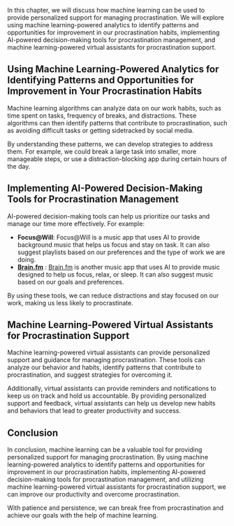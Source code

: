 
In this chapter, we will discuss how machine learning can be used to provide personalized support for managing procrastination. We will explore using machine learning-powered analytics to identify patterns and opportunities for improvement in our procrastination habits, implementing AI-powered decision-making tools for procrastination management, and machine learning-powered virtual assistants for procrastination support.

Using Machine Learning-Powered Analytics for Identifying Patterns and Opportunities for Improvement in Your Procrastination Habits
----------------------------------------------------------------------------------------------------------------------------------

Machine learning algorithms can analyze data on our work habits, such as time spent on tasks, frequency of breaks, and distractions. These algorithms can then identify patterns that contribute to procrastination, such as avoiding difficult tasks or getting sidetracked by social media.

By understanding these patterns, we can develop strategies to address them. For example, we could break a large task into smaller, more manageable steps, or use a distraction-blocking app during certain hours of the day.

Implementing AI-Powered Decision-Making Tools for Procrastination Management
----------------------------------------------------------------------------

AI-powered decision-making tools can help us prioritize our tasks and manage our time more effectively. For example:

* **Focus@Will**: Focus@Will is a music app that uses AI to provide background music that helps us focus and stay on task. It can also suggest playlists based on our preferences and the type of work we are doing.
* **[Brain.fm](http://Brain.fm)** : [Brain.fm](http://Brain.fm) is another music app that uses AI to provide music designed to help us focus, relax, or sleep. It can also suggest music based on our goals and preferences.

By using these tools, we can reduce distractions and stay focused on our work, making us less likely to procrastinate.

Machine Learning-Powered Virtual Assistants for Procrastination Support
-----------------------------------------------------------------------

Machine learning-powered virtual assistants can provide personalized support and guidance for managing procrastination. These tools can analyze our behavior and habits, identify patterns that contribute to procrastination, and suggest strategies for overcoming it.

Additionally, virtual assistants can provide reminders and notifications to keep us on track and hold us accountable. By providing personalized support and feedback, virtual assistants can help us develop new habits and behaviors that lead to greater productivity and success.

Conclusion
----------

In conclusion, machine learning can be a valuable tool for providing personalized support for managing procrastination. By using machine learning-powered analytics to identify patterns and opportunities for improvement in our procrastination habits, implementing AI-powered decision-making tools for procrastination management, and utilizing machine learning-powered virtual assistants for procrastination support, we can improve our productivity and overcome procrastination.

With patience and persistence, we can break free from procrastination and achieve our goals with the help of machine learning.
